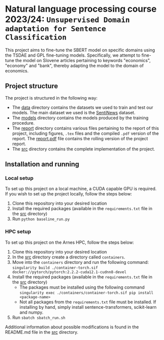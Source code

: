 # Natural language processing course 2023/24: `Unsupervised Domain adaptation for Sentence Classification`

This project aims to fine-tune the SBERT model on specific domains using the TSDAE and GPL fine-tuning models. Specifically, we attempt to fine-tune the model on Slovene articles pertaining to keywords "economics", "economy" and "bank", thereby adapting the model to the domain of economics. 

## Project structure

The project is structured in the following way:

- The [data](data/) directory contains the datasets we used to train and test our models. The main dataset we used is the [SentiNews](https://www.clarin.si/repository/xmlui/handle/11356/1397#) dataset.
- The [models](models/) directory contains the models produced by the training procedure.
- The [report](report/) directory contains various files pertaining to the report of this project, including figures, `.tex` files and the compiled `.pdf` version of the report. The [report.pdf](report/report.pdf) file contains the rolling version of the project report.
- The [src](src/) directory contains the complete implementation of the project.

## Installation and running

### Local setup

To set up this project on a local machine, a CUDA capable GPU is required. If you wish to set up the project locally, follow the steps below:

1. Clone this repository into your desired location
2. Install the required packages (available in the `requirements.txt` file in the [src](src/) directory)
3. Run `python baseline_run.py`

### HPC setup

To set up this project on the Arnes HPC, follow the steps below:

1. Clone this repository into your desired location
2. In the [src](src/) directory create a directory called `containers`.
3. Move into the `containers` directory and run the following command: `singularity build ./container-torch.sif docker://pytorch/pytorch:2.2.2-cuda12.1-cudnn8-devel`
4. Install the required packages (available in the `requirements.txt` file in the [src](src/) directory)
    - The packages must be installed using the following command `singularity exec ./containers/container-torch.sif pip install <package-name>`
    - Not all packages from the `requirements.txt` file must be installed. If installing by hand, simply install sentence-transformers, scikit-learn and numpy.  
5. Run `sbatch sbatch_run.sh`

Additional information about possible modifications is found in the README.md file in the [src](src/) directory.